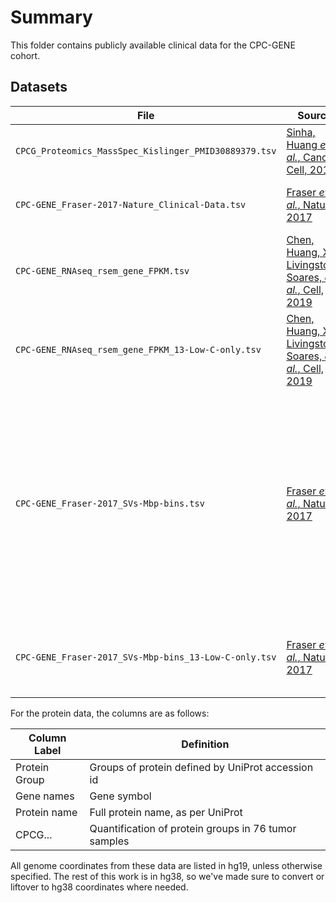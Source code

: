 # Summary

This folder contains publicly available clinical data for the CPC-GENE cohort.

## Datasets

| File | Source | Description |
| ---- | ------ | ----------- |
| `CPCG_Proteomics_MassSpec_Kislinger_PMID30889379.tsv` | [Sinha, Huang _et al._, Cancer Cell, 2019](https://doi.org/10.1016/j.ccell.2019.02.005) | Table S2. Proteins detected by mass spec in CPC-GENE patients. |
| `CPC-GENE_Fraser-2017-Nature_Clinical-Data.tsv`       | [Fraser _et al._, Nature, 2017](https://doi.org/10.1038/nature20788)                    | Table S1. Clinical information from patients in the CPC-GENE cohort. |
| `CPC-GENE_RNAseq_rsem_gene_FPKM.tsv`                  | [Chen, Huang, Xu, Livingstone, Soares, _et al._, Cell, 2019](https:/doi.org/10.1016/j.cell.2019.01.025) | RNA-seq for 144 CPC-GENE samples in FPKM units from RSEM. Raw data from [EGAD00001004424](https://www.ebi.ac.uk/ega/datasets/EGAD00001004424). |
| `CPC-GENE_RNAseq_rsem_gene_FPKM_13-Low-C-only.tsv`                  | [Chen, Huang, Xu, Livingstone, Soares, _et al._, Cell, 2019](https:/doi.org/10.1016/j.cell.2019.01.025) | Same as above, but only for the 13 samples for which we have performed the Low-C protocol on. |
| `CPC-GENE_Fraser-2017_SVs-Mbp-bins.tsv`               | [Fraser _et al._, Nature, 2017](https://doi.org/10.1038/nature20788)                    | SVs detected in each patient, grouped into Mbp bins. Inversions = 1, deletions = 2, inter-chromosomal translocations = 3. `INV`, `DEL`, and `CTX` columns list percentage of patients with this type of structural variant in this bin. `Counts` column lists the total number of patients where some SV was detected in that bin. Coordinates in hg19. |
| `CPC-GENE_Fraser-2017_SVs-Mbp-bins_13-Low-C-only.tsv` | [Fraser _et al._, Nature, 2017](https://doi.org/10.1038/nature20788)                    | Same as above, but only for the 13 samples for which we have performed the Low-C protocol on. |

For the protein data, the columns are as follows:

| Column Label  | Definition                                           |
| ------------- | ---------------------------------------------------- |
| Protein Group | Groups of protein defined by UniProt accession id    |
| Gene names    | Gene symbol                                          |
| Protein name  | Full protein name, as per UniProt                    |
| CPCG...       | Quantification of protein groups in 76 tumor samples |

All genome coordinates from these data are listed in hg19, unless otherwise specified.
The rest of this work is in hg38, so we've made sure to convert or liftover to hg38 coordinates where needed.
